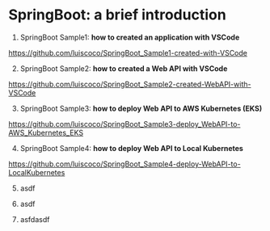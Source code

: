 # SpringBoot: a brief introduction

1. SpringBoot Sample1: **how to created an application with VSCode**

https://github.com/luiscoco/SpringBoot_Sample1-created-with-VSCode

2. SpringBoot Sample2: **how to created a Web API with VSCode**

https://github.com/luiscoco/SpringBoot_Sample2-created-WebAPI-with-VSCode

3. SpringBoot Sample3: **how to deploy Web API to AWS Kubernetes (EKS)**

https://github.com/luiscoco/SpringBoot_Sample3-deploy_WebAPI-to-AWS_Kubernetes_EKS

4. SpringBoot Sample4: **how to deploy Web API to Local Kubernetes**

https://github.com/luiscoco/SpringBoot_Sample4-deploy-WebAPI-to-LocalKubernetes

5. asdf

6. asdf

7. asfdasdf

